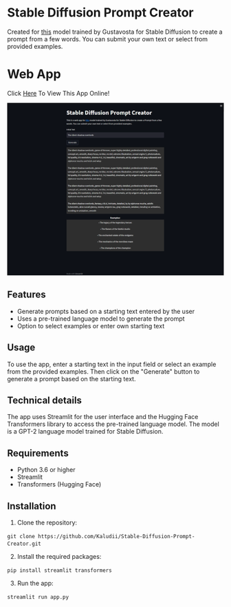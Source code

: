 
# Stable Diffusion Prompt Creator

Created for [this](https://huggingface.co/Gustavosta/MagicPrompt-Stable-Diffusion) model trained by Gustavosta for Stable Diffusion to create a prompt from a few words. You can submit your own text or select from provided examples.

# Web App
Click [Here](https://kaludii-stable-diffusion-prompt-generator-app-z5du1i.streamlit.app/ "Here") To View This App Online!

![Image](https://github.com/Kaludii/Stable-Diffusion-Prompt-Generator/blob/main/images/Stable-Diff-Prompt-Gen.png?raw=true)

## Features

-   Generate prompts based on a starting text entered by the user
-   Uses a pre-trained language model to generate the prompt
-   Option to select examples or enter own starting text

## Usage

To use the app, enter a starting text in the input field or select an example from the provided examples. Then click on the "Generate" button to generate a prompt based on the starting text.

## Technical details

The app uses Streamlit for the user interface and the Hugging Face Transformers library to access the pre-trained language model. The model is a GPT-2 language model trained for Stable Diffusion.

## Requirements

-   Python 3.6 or higher
-   Streamlit
-   Transformers (Hugging Face)

## Installation

1.  Clone the repository:

`git clone https://github.com/Kaludii/Stable-Diffusion-Prompt-Creator.git` 

2.  Install the required packages:

`pip install streamlit transformers` 

3.  Run the app:

`streamlit run app.py`
